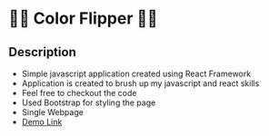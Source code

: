 # :rocket::rocket: Color Flipper :rocket::rocket:

## Description

* Simple javascript application created using React Framework
* Application is created to brush up my javascript and react skills
* Feel free to checkout the code
* Used Bootstrap for styling the page
* Single Webpage
* [Demo Link](https://color-flipper-a6fc9.web.app/)

